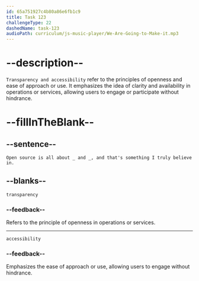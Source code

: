 ```yaml
---
id: 65a751927c4b80a86e6fb1c9
title: Task 123
challengeType: 22
dashedName: task-123
audioPath: curriculum/js-music-player/We-Are-Going-to-Make-it.mp3
---
```


<!--
AUDIO REFERENCE:
Sophie: Open source is all about transparency and accessibility, and that's something I truly believe in.
-->

# --description--

`Transparency and accessibility` refer to the principles of openness and ease of approach or use. It emphasizes the idea of clarity and availability in operations or services, allowing users to engage or participate without hindrance.

# --fillInTheBlank--

## --sentence--

`Open source is all about _ and _, and that's something I truly believe in.`

## --blanks--

`transparency`

### --feedback--

Refers to the principle of openness in operations or services.

---

`accessibility`

### --feedback--

Emphasizes the ease of approach or use, allowing users to engage without hindrance.

